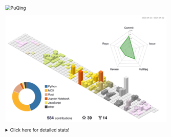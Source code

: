 ![PuQing](https://user-images.githubusercontent.com/27223114/171565019-9a56fae6-b08b-421f-99db-7e830da42371.png)

![](./profile-3d-contrib/profile-season-animate.svg)

<details>
<summary>Click here for detailed stats!</summary>

<!--START_SECTION:waka-->
![Lines of code](https://img.shields.io/badge/From%20Hello%20World%20I%27ve%20Written-1.4%20million%20lines%20of%20code-blue)

**🐱 My GitHub Data** 

> 📦 373.8 kB Used in GitHub's Storage 
 > 
> 🏆 217 Contributions in the Year 2024
 > 
> 🚫 Not Opted to Hire
 > 
> 📜 47 Public Repositories 
 > 
> 🔑 29 Private Repositories 
 > 
**I'm an Early 🐤** 

```text
🌞 Morning                590 commits         ██░░░░░░░░░░░░░░░░░░░░░░░   07.67 % 
🌆 Daytime                3544 commits        ████████████░░░░░░░░░░░░░   46.10 % 
🌃 Evening                1604 commits        █████░░░░░░░░░░░░░░░░░░░░   20.86 % 
🌙 Night                  1950 commits        ██████░░░░░░░░░░░░░░░░░░░   25.36 % 
```


📊 **This Week I Spent My Time On** 

```text
💬 Programming Languages: 
Python                   4 hrs 3 mins        ████████████░░░░░░░░░░░░░   48.78 % 
Other                    1 hr 14 mins        ████░░░░░░░░░░░░░░░░░░░░░   14.91 % 
TeX                      1 hr 12 mins        ████░░░░░░░░░░░░░░░░░░░░░   14.58 % 
OpenEdge ABL             52 mins             ███░░░░░░░░░░░░░░░░░░░░░░   10.57 % 
Markdown                 21 mins             █░░░░░░░░░░░░░░░░░░░░░░░░   04.31 % 

🔥 Editors: 
VS Code                  7 hrs 58 mins       ████████████████████████░   95.69 % 
Obsidian                 21 mins             █░░░░░░░░░░░░░░░░░░░░░░░░   04.31 % 

💻 Operating System: 
Mac                      4 hrs 5 mins        ████████████░░░░░░░░░░░░░   49.08 % 
Linux                    4 hrs 3 mins        ████████████░░░░░░░░░░░░░   48.78 % 
WSL                      10 mins             █░░░░░░░░░░░░░░░░░░░░░░░░   02.13 % 
```


<!--END_SECTION:waka-->
</details>
